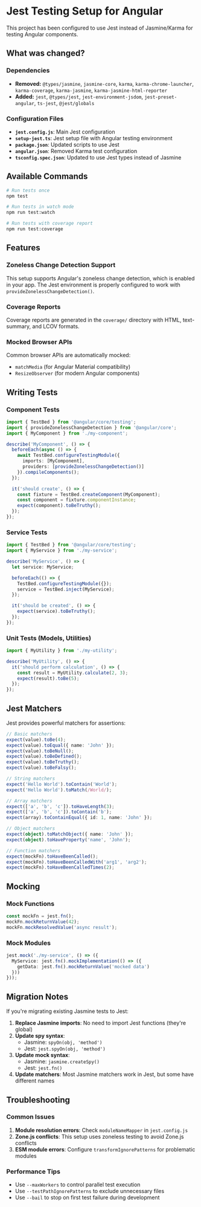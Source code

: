 # Jest Testing Setup for Angular

This project has been configured to use Jest instead of Jasmine/Karma for testing Angular components.

## What was changed?

### Dependencies
- **Removed:** `@types/jasmine`, `jasmine-core`, `karma`, `karma-chrome-launcher`, `karma-coverage`, `karma-jasmine`, `karma-jasmine-html-reporter`
- **Added:** `jest`, `@types/jest`, `jest-environment-jsdom`, `jest-preset-angular`, `ts-jest`, `@jest/globals`

### Configuration Files
- **`jest.config.js`**: Main Jest configuration
- **`setup-jest.ts`**: Jest setup file with Angular testing environment
- **`package.json`**: Updated scripts to use Jest
- **`angular.json`**: Removed Karma test configuration
- **`tsconfig.spec.json`**: Updated to use Jest types instead of Jasmine

## Available Commands

```bash
# Run tests once
npm test

# Run tests in watch mode
npm run test:watch

# Run tests with coverage report
npm run test:coverage
```

## Features

### Zoneless Change Detection Support
This setup supports Angular's zoneless change detection, which is enabled in your app. The Jest environment is properly configured to work with `provideZonelessChangeDetection()`.

### Coverage Reports
Coverage reports are generated in the `coverage/` directory with HTML, text-summary, and LCOV formats.

### Mocked Browser APIs
Common browser APIs are automatically mocked:
- `matchMedia` (for Angular Material compatibility)
- `ResizeObserver` (for modern Angular components)

## Writing Tests

### Component Tests
```typescript
import { TestBed } from '@angular/core/testing';
import { provideZonelessChangeDetection } from '@angular/core';
import { MyComponent } from './my-component';

describe('MyComponent', () => {
  beforeEach(async () => {
    await TestBed.configureTestingModule({
      imports: [MyComponent],
      providers: [provideZonelessChangeDetection()]
    }).compileComponents();
  });

  it('should create', () => {
    const fixture = TestBed.createComponent(MyComponent);
    const component = fixture.componentInstance;
    expect(component).toBeTruthy();
  });
});
```

### Service Tests
```typescript
import { TestBed } from '@angular/core/testing';
import { MyService } from './my-service';

describe('MyService', () => {
  let service: MyService;

  beforeEach(() => {
    TestBed.configureTestingModule({});
    service = TestBed.inject(MyService);
  });

  it('should be created', () => {
    expect(service).toBeTruthy();
  });
});
```

### Unit Tests (Models, Utilities)
```typescript
import { MyUtility } from './my-utility';

describe('MyUtility', () => {
  it('should perform calculation', () => {
    const result = MyUtility.calculate(2, 3);
    expect(result).toBe(5);
  });
});
```

## Jest Matchers

Jest provides powerful matchers for assertions:

```typescript
// Basic matchers
expect(value).toBe(4);
expect(value).toEqual({ name: 'John' });
expect(value).toBeNull();
expect(value).toBeDefined();
expect(value).toBeTruthy();
expect(value).toBeFalsy();

// String matchers
expect('Hello World').toContain('World');
expect('Hello World').toMatch(/World/);

// Array matchers
expect(['a', 'b', 'c']).toHaveLength(3);
expect(['a', 'b', 'c']).toContain('b');
expect(array).toContainEqual({ id: 1, name: 'John' });

// Object matchers
expect(object).toMatchObject({ name: 'John' });
expect(object).toHaveProperty('name', 'John');

// Function matchers
expect(mockFn).toHaveBeenCalled();
expect(mockFn).toHaveBeenCalledWith('arg1', 'arg2');
expect(mockFn).toHaveBeenCalledTimes(2);
```

## Mocking

### Mock Functions
```typescript
const mockFn = jest.fn();
mockFn.mockReturnValue(42);
mockFn.mockResolvedValue('async result');
```

### Mock Modules
```typescript
jest.mock('./my-service', () => ({
  MyService: jest.fn().mockImplementation(() => ({
    getData: jest.fn().mockReturnValue('mocked data')
  }))
}));
```

## Migration Notes

If you're migrating existing Jasmine tests to Jest:

1. **Replace Jasmine imports**: No need to import Jest functions (they're global)
2. **Update spy syntax**: 
   - Jasmine: `spyOn(obj, 'method')`
   - Jest: `jest.spyOn(obj, 'method')`
3. **Update mock syntax**:
   - Jasmine: `jasmine.createSpy()`
   - Jest: `jest.fn()`
4. **Update matchers**: Most Jasmine matchers work in Jest, but some have different names

## Troubleshooting

### Common Issues

1. **Module resolution errors**: Check `moduleNameMapper` in `jest.config.js`
2. **Zone.js conflicts**: This setup uses zoneless testing to avoid Zone.js conflicts
3. **ESM module errors**: Configure `transformIgnorePatterns` for problematic modules

### Performance Tips

- Use `--maxWorkers` to control parallel test execution
- Use `--testPathIgnorePatterns` to exclude unnecessary files
- Use `--bail` to stop on first test failure during development